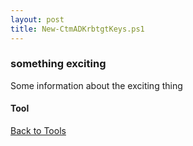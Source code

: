 ```yaml
---
layout: post
title: New-CtmADKrbtgtKeys.ps1
---
```


### something exciting

Some information about the exciting thing

#### Tool

<script async src="https://gist-it.appspot.com/github.com/BanterBoy/scripts-blog/blob/master/PowerShell/tools/New-CtmADKrbtgtKeys.ps1" crossorigin="anonymous"></script>

<a href="/menu/_pages/tools.html">Back to Tools</a>
